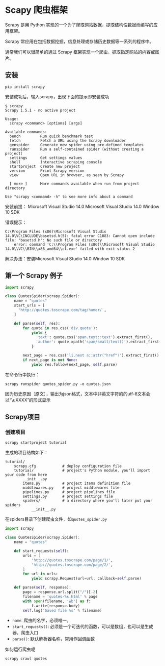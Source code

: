 # Scapy 爬虫框架

Scrapy 是用 Python 实现的一个为了爬取网站数据、提取结构性数据而编写的应用框架。

Scrapy 常应用在包括数据挖掘，信息处理或存储历史数据等一系列的程序中。

通常我们可以很简单的通过 Scrapy 框架实现一个爬虫，抓取指定网站的内容或图片。

## 安装

```shell
pip install scrapy
```

安装成功后，输入scrapy，出现下面的提示即安装成功

```shell
$ scrapy
Scrapy 1.5.1 - no active project

Usage:
  scrapy <command> [options] [args]

Available commands:
  bench         Run quick benchmark test
  fetch         Fetch a URL using the Scrapy downloader
  genspider     Generate new spider using pre-defined templates
  runspider     Run a self-contained spider (without creating a project)
  settings      Get settings values
  shell         Interactive scraping console
  startproject  Create new project
  version       Print Scrapy version
  view          Open URL in browser, as seen by Scrapy

  [ more ]      More commands available when run from project directory

Use "scrapy <command> -h" to see more info about a command
```

安装前提：
Microsoft Visual Studio 14.0
Microsoft Visual Studio 14.0 Window 10 SDK

错误提示：

```shell
C:\Program Files (x86)\Microsoft Visual Studio 14.0\VC\INCLUDE\basetsd.h(5): fatal error C1083: Cannot open include file: 'basetsd.h': No such file or directory
    error: command 'C:\\Program Files (x86)\\Microsoft Visual Studio 14.0\\VC\\BIN\\x86_amd64\\cl.exe' failed with exit status 2
```

解决办法：安装Microsoft Visual Studio 14.0 Window 10 SDK

## 第一个 Scrapy 例子

```python
import scrapy

class QuotesSpider(scrapy.Spider):
    name = "quotes"
    start_urls = [
      'http://quotes.toscrape.com/tag/humor/',
    ]

    def parse(self, res):
        for quote in res.css('div.quote'):
            yield {
              'text': quote.css('span.text::text').extract_first(),
              'author': quote.xpath('span/small/text()').extract_first(),
            }

        next_page = res.css('li.next a::attr("href")').extract_first()
        if next_page is not None:
            yield res.follow(next_page, self.parse)
```

在命令行中执行：

```shell
scrapy runspider quotes_spider.py -o quotes.json
```

因为历史原因（原文），输出为json格式，文本中非英文字符的的utf-8文本会以“\uXXXX”的形式显示

## Scrapy项目

### 创建项目

```shell
scrapy startproject tutorial
```

生成的项目结构如下：

```shell
tutorial/
    scrapy.cfg            # deploy configuration file
    tutorial/             # project's Python module, you'll import your code from here
        __init__.py
        items.py          # project items definition file
        middlewares.py    # project middlewares file
        pipelines.py      # project pipelines file
        settings.py       # project settings file
        spiders/          # a directory where you'll later put your spiders
            __init__.py
```

在spiders目录下创建爬虫文件，如`quotes_spider.py`

```python
import scrapy

class QuotesSpider(scrapy.Spider):
    name = "quotes"

    def start_requests(self):
        urls = [
            'http://quotes.toscrape.com/page/1/',
            'http://quotes.toscrape.com/page/2/',
        ]
        for url in urls:
            yield scrapy.Request(url=url, callback=self.parse)

    def parse(self, response):
        page = response.url.split("/")[-2]
        filename = 'quotes-%s.html' % page
        with open(filename, 'wb') as f:
            f.write(response.body)
        self.log('Saved file %s' % filename)
```

* `name`: 爬虫的名字，必须唯一。
* `start_requests()`: 必须是一个可迭代的函数，可以是数组，也可以是生成器，爬虫入口
* `parse()`: 默认解析器名称，常用作回调函数

如何运行爬虫呢

```shell
scrapy crawl quotes
```